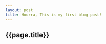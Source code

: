 ```yaml
---
layout: post
title: Hourra, This is my first blog post!
---
```


{{page.title}}
-----------------------------------

